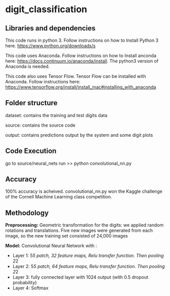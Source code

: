# digit_classification

Libraries and dependencies
----------
This code runs in python 3. Follow instructions on how to Install Python 3 here. https://www.python.org/downloads/s

This code uses Anaconda. Follow instructions on how to Install anconda here: https://docs.continuum.io/anaconda/install. The python3 version of Anaconda is needed.

This code also uses Tensor Flow. Tensor Flow can be installed with Anaconda. Follow instructions here: https://www.tensorflow.org/install/install_mac#installing_with_anaconda

Folder structure 
----------
dataset: contains the training and test digits data

source: contains the source code

output: contains predictions output by the system and some digit plots

Code Execution
----------
go to source/neural_nets
run >> python convolutional_nn.py

Accuracy
----------
100% accuracy is acheived. convolutional_nn.py won the Kaggle challenge of the Cornell Machine Learning class competition.

Methodology
---------
**Preprocessing:**
Geometric transformation for the digits: we applied random rotations and translations. Five new images were generated from each image, so the new training set consisted of 24,000 images

**Model:** 
Convolutional Neural Network with :
* Layer 1: 5*5 patch, 32 feature maps, Relu transfer function. Then pooling 2*2
* Layer 2: 5*5 patch, 64 feature maps, Relu transfer function. Then pooling 2*2
* Layer 3: fully connected layer with 1024 output (with 0.5 dropout probability)
* Layer 4: Softmax
